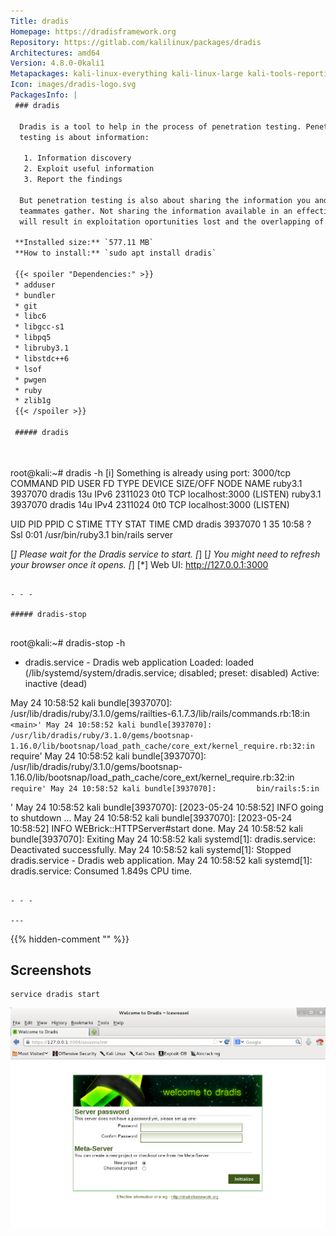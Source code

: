 ```yaml
---
Title: dradis
Homepage: https://dradisframework.org
Repository: https://gitlab.com/kalilinux/packages/dradis
Architectures: amd64
Version: 4.8.0-0kali1
Metapackages: kali-linux-everything kali-linux-large kali-tools-reporting 
Icon: images/dradis-logo.svg
PackagesInfo: |
 ### dradis
 
  Dradis is a tool to help in the process of penetration testing. Penetration
  testing is about information:
   
   1. Information discovery
   2. Exploit useful information
   3. Report the findings
   
  But penetration testing is also about sharing the information you and your
  teammates gather. Not sharing the information available in an effective way
  will result in exploitation oportunities lost and the overlapping of efforts.
 
 **Installed size:** `577.11 MB`  
 **How to install:** `sudo apt install dradis`  
 
 {{< spoiler "Dependencies:" >}}
 * adduser
 * bundler
 * git
 * libc6 
 * libgcc-s1 
 * libpq5 
 * libruby3.1 
 * libstdc++6 
 * lsof
 * pwgen
 * ruby 
 * zlib1g 
 {{< /spoiler >}}
 
 ##### dradis
 
 
 ```
 root@kali:~# dradis -h
 [i] Something is already using port: 3000/tcp
 COMMAND     PID   USER   FD   TYPE  DEVICE SIZE/OFF NODE NAME
 ruby3.1 3937070 dradis   13u  IPv6 2311023      0t0  TCP localhost:3000 (LISTEN)
 ruby3.1 3937070 dradis   14u  IPv4 2311024      0t0  TCP localhost:3000 (LISTEN)
 
 UID          PID    PPID  C STIME TTY      STAT   TIME CMD
 dradis   3937070       1 35 10:58 ?        Ssl    0:01 /usr/bin/ruby3.1 bin/rails server
 
 [*] Please wait for the Dradis service to start.
 [*]
 [*] You might need to refresh your browser once it opens.
 [*]
 [*]  Web UI: http://127.0.0.1:3000
 
 ```
 
 - - -
 
 ##### dradis-stop
 
 
 ```
 root@kali:~# dradis-stop -h
 * dradis.service - Dradis web application
      Loaded: loaded (/lib/systemd/system/dradis.service; disabled; preset: disabled)
      Active: inactive (dead)
 
 May 24 10:58:52 kali bundle[3937070]:         /usr/lib/dradis/ruby/3.1.0/gems/railties-6.1.7.3/lib/rails/commands.rb:18:in `<main>'
 May 24 10:58:52 kali bundle[3937070]:         /usr/lib/dradis/ruby/3.1.0/gems/bootsnap-1.16.0/lib/bootsnap/load_path_cache/core_ext/kernel_require.rb:32:in `require'
 May 24 10:58:52 kali bundle[3937070]:         /usr/lib/dradis/ruby/3.1.0/gems/bootsnap-1.16.0/lib/bootsnap/load_path_cache/core_ext/kernel_require.rb:32:in `require'
 May 24 10:58:52 kali bundle[3937070]:         bin/rails:5:in `<main>'
 May 24 10:58:52 kali bundle[3937070]: [2023-05-24 10:58:52] INFO  going to shutdown ...
 May 24 10:58:52 kali bundle[3937070]: [2023-05-24 10:58:52] INFO  WEBrick::HTTPServer#start done.
 May 24 10:58:52 kali bundle[3937070]: Exiting
 May 24 10:58:52 kali systemd[1]: dradis.service: Deactivated successfully.
 May 24 10:58:52 kali systemd[1]: Stopped dradis.service - Dradis web application.
 May 24 10:58:52 kali systemd[1]: dradis.service: Consumed 1.849s CPU time.
 ```
 
 - - -
 
---
```

{{% hidden-comment "<!--Do not edit anything above this line-->" %}}

## Screenshots

```
service dradis start
```

![dradis](images/dradis.png)
